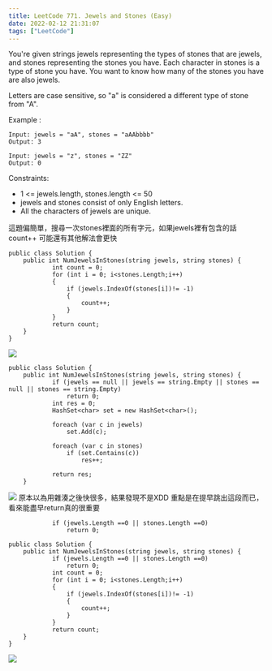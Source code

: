 ```yaml
---
title: LeetCode 771. Jewels and Stones (Easy)
date: 2022-02-12 21:31:07
tags: ["LeetCode"]
---
```

You're given strings jewels representing the types of stones that are jewels, and stones representing the stones you have. Each character in stones is a type of stone you have. You want to know how many of the stones you have are also jewels.

Letters are case sensitive, so "a" is considered a different type of stone from "A".


Example :
```
Input: jewels = "aA", stones = "aAAbbbb"
Output: 3

Input: jewels = "z", stones = "ZZ"
Output: 0
```

<!--more-->

Constraints:

* 1 <= jewels.length, stones.length <= 50
* jewels and stones consist of only English letters.
* All the characters of jewels are unique.

這題偏簡單，搜尋一次stones裡面的所有字元，如果jewels裡有包含的話count++
可能還有其他解法會更快
```
public class Solution {
    public int NumJewelsInStones(string jewels, string stones) {
            int count = 0;
            for (int i = 0; i<stones.Length;i++)
            {
                if (jewels.IndexOf(stones[i])!= -1)
                {
                    count++;
                }
            }
            return count;
    }
}

```
![](https://i.imgur.com/5RRrt6v.png)

```
public class Solution {
    public int NumJewelsInStones(string jewels, string stones) {
            if (jewels == null || jewels == string.Empty || stones == null || stones == string.Empty)
                return 0;
            int res = 0;
            HashSet<char> set = new HashSet<char>();

            foreach (var c in jewels)
                set.Add(c);

            foreach (var c in stones)
                if (set.Contains(c))
                    res++;

            return res;
    }
```
![](https://i.imgur.com/hUfvEpZ.png)
原本以為用雜湊之後快很多，結果發現不是XDD
重點是在提早跳出這段而已，看來能盡早return真的很重要
```
            if (jewels.Length ==0 || stones.Length ==0)
                return 0;
```

```
public class Solution {
    public int NumJewelsInStones(string jewels, string stones) {
            if (jewels.Length ==0 || stones.Length ==0)
                return 0;
            int count = 0;
            for (int i = 0; i<stones.Length;i++)
            {
                if (jewels.IndexOf(stones[i])!= -1)
                {
                    count++;
                }
            }
            return count;
    }
}
```
![](https://i.imgur.com/e9jydbM.png)

